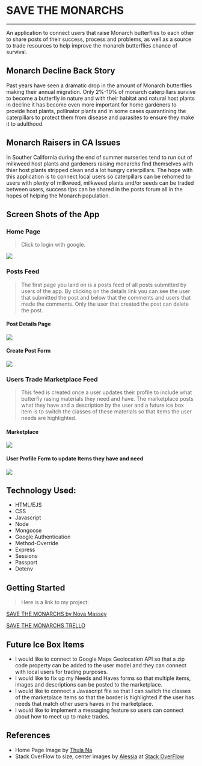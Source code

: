 
# SAVE THE MONARCHS
---
An application to connect users that raise Monarch butterflies to each other to share posts of their success, process and problems, as well as a source to trade resources to help improve the monarch butterflies chance of survival.
## Monarch Decline Back Story
Past years have seen a dramatic drop in the amount of Monarch butterflies making their annual migration.  Only 2%-10% of monarch caterpillars survive to become a butterfly in nature and with their habitat and natural host plants in decline it has become even more important for home gardeners to provide host plants, pollinator plants and in some cases quarantining the caterpillars to protect them from disease and parasites to ensure they make it to adulthood. 
## Monarch Raisers in CA Issues
In Souther California during the end of summer nurseries tend to run out of milkweed host plants and gardeners raising monarchs find themselves with thier host plants stripped clean and a lot hungry caterpillars.  The hope with this application is to connect local users so caterpillars can be rehomed to users with plenty of milkweed, milkweed plants and/or seeds can be traded between users, success tips can be shared in the posts forum all in the hopes of helping the Monarch population.

Screen Shots of the App
---
### Home Page
>Click to login with google.

<img src = "https://i.imgur.com/4MGUw4m.png">

### Posts Feed
>The first page you land on is  a posts feed of all posts submitted by users of the app.  By clicking on the details link you can see the user that submitted the post and below that the comments and users that made the comments.  Only the user that created the post can delete the post.
#### Post Details Page

<img src = "https://i.imgur.com/GDeiQ15.png">

#### Create Post Form

<img src = "https://i.imgur.com/L9LKtGC.png">

### Users Trade Marketplace Feed
>This feed is created once a user updates their profile to include what butterfly rasing materials they need and have.  The marketplace posts what they have and a description by the user and a future ice box item is to switch the classes of these materials so that items the user needs are highlighted.

#### Marketplace

<img src = "https://i.imgur.com/vGuQU2c.png">

#### User Profile Form to update Items they have and need

<img src = "https://i.imgur.com/4CfSgk5.png">

## Technology Used:
 * HTML/EJS
 * CSS
 * Javascript
 * Node
 * Mongoose
 * Google Authentication
 * Method-Override
 * Express
 * Sessions
 * Passport
 * Dotenv

  ## Getting Started
 >Here is a link to my project:

 [SAVE THE MONARCHS by Nova Massey](https://mongoose-monarchs.herokuapp.com/)

 [SAVE THE MONARCHS TRELLO](https://trello.com/b/k0mEX41E/project-2)

## Future Ice Box Items 
* I would like to connect to Google Maps Geolocation API so that a zip code property can be added to the user model and they can connect with local users for trading purposes.
* I would like to fix up my Needs and Haves forms so that multiple items, images and descriptions can be posted to the marketplace.
* I would like to connect a Javascript file so that I can switch the classes of the marketplace items so that the border is highlighted if the user has needs that match other users haves in the marketplace.
* I would like to implement a messaging feature so users can connect  about how to meet up to make trades.

## References
* Home Page Image by [Thula Na](https://unsplash.com/@thula25?utm_source=unsplash&utm_medium=referral&utm_content=creditCopyText) 
* Stack OverFlow to size, center images by [Alessia](https://stackoverflow.com/users/6339408/alessia) at [Stack OverFlow](https://stackoverflow.com/questions/19414856/how-can-i-make-all-images-of-different-height-and-width-the-same-via-css)


